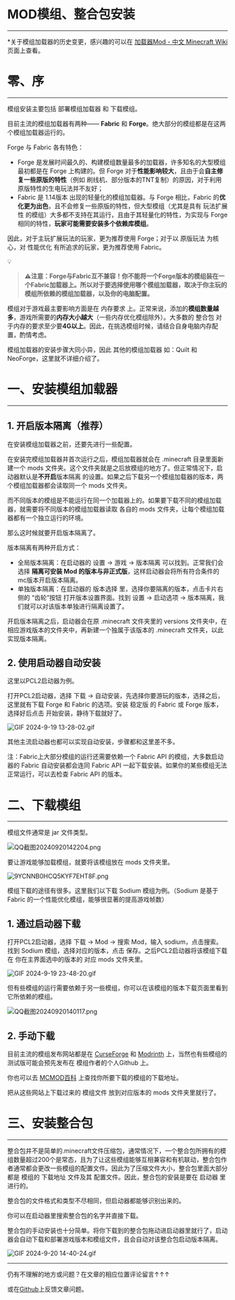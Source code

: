 # MOD模组、整合包安装

---

*关于模组加载器的历史变更，感兴趣的可以在 [加载器Mod - 中文 Minecraft Wiki](https://zh.minecraft.wiki/w/%E5%8A%A0%E8%BD%BD%E5%99%A8Mod#%E5%8A%A0%E8%BD%BD%E5%99%A8) 页面上查看。

# 零、序

---

模组安装主要包括 部署模组加载器 和 下载模组。

目前主流的模组加载器有两种—— **Fabric** 和 **Forge**。绝大部分的模组都是在这两个模组加载器运行的。

Forge 与 Fabric 各有特色：

- Forge 是发展时间最久的、构建模组数量最多的加载器，许多知名的大型模组最初都是在 Forge 上构建的。但 Forge 对于**性能影响较大**，且由于会**自主修复一些原版的特性**（例如 刷线机、部分版本的TNT复制）的原因，对于利用原版特性的生电玩法并不友好；
- Fabric 是 1.14版本 出现的轻量化的模组加载器。与 Forge 相比，Fabric 的**优化更为出色**，且不会修复一些原版的特性，但大型模组（尤其是具有 玩法扩展性 的模组）大多都不支持在其运行，且由于其轻量化的特性，为实现与 Forge 相同的特性，**玩家可能需要安装多个依赖库模组**。

因此，对于主玩扩展玩法的玩家，更为推荐使用 Forge；对于以 原版玩法 为核心，对 性能优化 有所追求的玩家，更为推荐使用 Fabric。

<aside>
💡

> **⚠️注意：Forge与Fabric互不兼容！你不能将一个Forge版本的模组装在一个Fabric加载器上。所以对于要选择使用哪个模组加载器，取决于你主玩的模组所依赖的模组加载器，以及你的电脑配置。**
> 
</aside>

模组对于游戏最主要影响方面是在 内存要求 上。正常来说，添加的**模组数量越多**，游戏所需要的**内存大小越大**（一些内存优化模组除外）。大多数的 整合包 对于内存的要求至少要**4G以上**。因此，在挑选模组时候，请结合自身电脑内存配置，酌情考虑。

模组加载器的安装步骤大同小异，因此 其他的模组加载器 如：Quilt 和 NeoForge，这里就不详细介绍了。

# 一、安装模组加载器

---

## 1. 开启版本隔离（推荐）

在安装模组加载器之前，还要先进行一些配置。

在安装完模组加载器并首次运行之后，模组加载器就会在 .minecraft 目录里面新建一个 mods 文件夹。这个文件夹就是之后放模组的地方了。但正常情况下，启动器默认是**不开启**版本隔离 的设置。如果之后下载另一个模组加载器的版本，两个模组加载器都会读取同一个 mods 文件夹。

而不同版本的模组是不能运行在同一个加载器上的。如果要下载不同的模组加载器，就需要将不同版本的模组加载器读取 各自的 mods 文件夹，让每个模组加载器都有一个独立运行的环境。

那么这时候就要开启版本隔离了。

版本隔离有两种开启方式：

- 全局版本隔离：在启动器的 设置 → 游戏 → 版本隔离 可以找到。正常我们会选择 **隔离可安装 Mod 的版本与非正式版**，这样启动器会将所有符合条件的mc版本开启版本隔离。
- 单独版本隔离：在启动器的 版本选择 里，选择你要隔离的版本，点击卡片右侧的 “齿轮”按钮 打开版本设置界面。找到 设置 → 启动选项 → 版本隔离，我们就可以对该版本单独进行隔离设置了。

开启版本隔离之后，启动器会在原 .minecraft 文件夹里的 versions 文件夹中，在相应游戏版本的文件夹中，再新建一个独属于该版本的 .minecraft 文件夹，以此实现版本隔离。

## 2. 使用启动器自动安装

这里以PCL2启动器为例。

打开PCL2启动器，选择 下载 → 自动安装，先选择你要游玩的版本，选择之后，这里就有下载 Forge 和 Fabric 的选项。安装 稳定版 的 Fabric 或 Forge 版本，选择好后点击 开始安装，静待下载就好了。

![GIF 2024-9-19 13-28-02.gif](MOD%E6%A8%A1%E7%BB%84%E3%80%81%E6%95%B4%E5%90%88%E5%8C%85%E5%AE%89%E8%A3%85%208566c9ed12d64e7287a993c85e414398/GIF_2024-9-19_13-28-02.gif)

其他主流启动器也都可以实现自动安装，步骤都和这里差不多。

注：Fabric上大部分模组的运行还需要依赖一个 Fabric API 的模组，大多数启动器的 Fabric 自动安装都会连同 Fabric API 一起下载安装。如果你的某些模组无法正常运行，可以去检查 Fabric API 的版本。

# 二、下载模组

---

模组文件通常是 jar 文件类型。

![QQ截图20240920142204.png](MOD%E6%A8%A1%E7%BB%84%E3%80%81%E6%95%B4%E5%90%88%E5%8C%85%E5%AE%89%E8%A3%85%208566c9ed12d64e7287a993c85e414398/QQ%25E6%2588%25AA%25E5%259B%25BE20240920142204.png)

要让游戏能够加载模组，就要将该模组放在 mods 文件夹里。

![9YCNNB0HCQ5KYF7EHT8F.png](MOD%E6%A8%A1%E7%BB%84%E3%80%81%E6%95%B4%E5%90%88%E5%8C%85%E5%AE%89%E8%A3%85%208566c9ed12d64e7287a993c85e414398/9YCNNB0HCQ5KYF7EHT8F.png)

模组下载的途径有很多。这里我们以下载 Sodium 模组为例。（Sodium 是基于 Fabric 的一个性能优化模组，能够很显著的提高游戏帧数）

## 1. 通过启动器下载

打开PCL2启动器，选择 下载 → Mod → 搜索 Mod，输入 sodium，点击搜索。找到 Sodium 模组，选择对应的版本，点击 保存。之后PCL2启动器将该模组下载在 你在主界面选中的版本的 对应 mods 文件夹里。

![GIF 2024-9-19 23-48-20.gif](MOD%E6%A8%A1%E7%BB%84%E3%80%81%E6%95%B4%E5%90%88%E5%8C%85%E5%AE%89%E8%A3%85%208566c9ed12d64e7287a993c85e414398/GIF_2024-9-19_23-48-20.gif)

但有些模组的运行需要依赖于另一些模组，你可以在该模组的版本下载页面里看到 它所依赖的模组。

![QQ截图20240920140117.png](MOD%E6%A8%A1%E7%BB%84%E3%80%81%E6%95%B4%E5%90%88%E5%8C%85%E5%AE%89%E8%A3%85%208566c9ed12d64e7287a993c85e414398/QQ%25E6%2588%25AA%25E5%259B%25BE20240920140117.png)

## 2. 手动下载

目前主流的模组发布网站都是在 [CurseForge](https://www.curseforge.com/minecraft) 和 [Modrinth](https://modrinth.com/) 上，当然也有些模组的测试版可能会预先发布在 模组作者的个人Github 上。

你也可以去 [MCMOD百科](https://www.mcmod.cn/) 上查找你所要下载的模组的下载地址。

把从这些网站上下载过来的 模组文件 放到对应版本的 mods 文件夹里就行了。

# 三、安装整合包

---

整合包并不是简单的.minecraft文件压缩包，通常情况下，一个整合包所拥有的模组数量超过200个是常态，且为了让这些模组能够互相兼容和有机联动，整合包作者通常都会更改一些模组的配置文件。因此为了压缩文件大小，整合包里面大部分都是 模组的 下载地址 文件及其 配置文件。因此，整合包的安装是要在 启动器 里进行的。

整合包的文件格式和类型不尽相同，但启动器都能够识别出来的。

你可以在启动器里搜索整合包的名字并直接下载。

整合包的手动安装也十分简单。将你下载到的整合包拖动进启动器里就行了，启动器会自动下载和部署游戏版本和模组文件，且会自动对该整合包启动版本隔离。

![GIF 2024-9-20 14-40-24.gif](MOD%E6%A8%A1%E7%BB%84%E3%80%81%E6%95%B4%E5%90%88%E5%8C%85%E5%AE%89%E8%A3%85%208566c9ed12d64e7287a993c85e414398/GIF_2024-9-20_14-40-24.gif)

---

仍有不理解的地方或问题？在文章的相应位置评论留言↑↑↑

或在[Github](https://github.com/XendQieHit/getStartAboutMC/issues)上反馈文章问题。